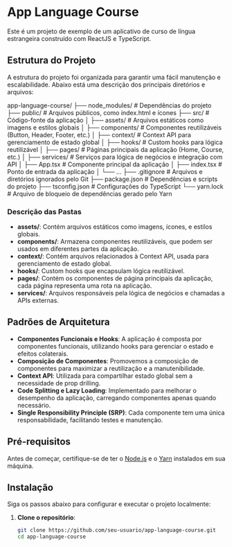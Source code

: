 # App Language Course

Este é um projeto de exemplo de um aplicativo de curso de língua estrangeira construído com ReactJS e TypeScript.

## Estrutura do Projeto

A estrutura do projeto foi organizada para garantir uma fácil manutenção e escalabilidade. Abaixo está uma descrição dos principais diretórios e arquivos:

app-language-course/
├── node_modules/ # Dependências do projeto
├── public/ # Arquivos públicos, como index.html e ícones
├── src/ # Código-fonte da aplicação
│ ├── assets/ # Arquivos estáticos como imagens e estilos globais
│ ├── components/ # Componentes reutilizáveis (Button, Header, Footer, etc.)
│ ├── context/ # Context API para gerenciamento de estado global
│ ├── hooks/ # Custom hooks para lógica reutilizável
│ ├── pages/ # Páginas principais da aplicação (Home, Course, etc.)
│ ├── services/ # Serviços para lógica de negócios e integração com API
│ ├── App.tsx # Componente principal da aplicação
│ ├── index.tsx # Ponto de entrada da aplicação
│ └── ...
├── .gitignore # Arquivos e diretórios ignorados pelo Git
├── package.json # Dependências e scripts do projeto
├── tsconfig.json # Configurações do TypeScript
└── yarn.lock # Arquivo de bloqueio de dependências gerado pelo Yarn


### Descrição das Pastas

- **assets/**: Contém arquivos estáticos como imagens, ícones, e estilos globais.
- **components/**: Armazena componentes reutilizáveis, que podem ser usados em diferentes partes da aplicação.
- **context/**: Contém arquivos relacionados à Context API, usada para gerenciamento de estado global.
- **hooks/**: Custom hooks que encapsulam lógica reutilizável.
- **pages/**: Contém os componentes de página principais da aplicação, cada página representa uma rota na aplicação.
- **services/**: Arquivos responsáveis pela lógica de negócios e chamadas a APIs externas.

## Padrões de Arquitetura

- **Componentes Funcionais e Hooks**: A aplicação é composta por componentes funcionais, utilizando hooks para gerenciar o estado e efeitos colaterais.
- **Composição de Componentes**: Promovemos a composição de componentes para maximizar a reutilização e a manutenibilidade.
- **Context API**: Utilizada para compartilhar estado global sem a necessidade de prop drilling.
- **Code Splitting e Lazy Loading**: Implementado para melhorar o desempenho da aplicação, carregando componentes apenas quando necessário.
- **Single Responsibility Principle (SRP)**: Cada componente tem uma única responsabilidade, facilitando testes e manutenção.

## Pré-requisitos

Antes de começar, certifique-se de ter o [Node.js](https://nodejs.org/) e o [Yarn](https://yarnpkg.com/) instalados em sua máquina.

## Instalação

Siga os passos abaixo para configurar e executar o projeto localmente:

1. **Clone o repositório**:

   ```bash
   git clone https://github.com/seu-usuario/app-language-course.git
   cd app-language-course
